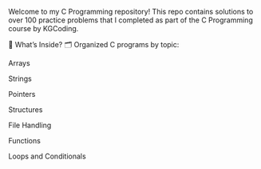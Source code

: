 Welcome to my C Programming repository!
This repo contains solutions to over 100 practice problems that I completed as part of the C Programming course by KGCoding.

🧠 What’s Inside?
🗂️ Organized C programs by topic:

Arrays

Strings

Pointers

Structures

File Handling

Functions

Loops and Conditionals
